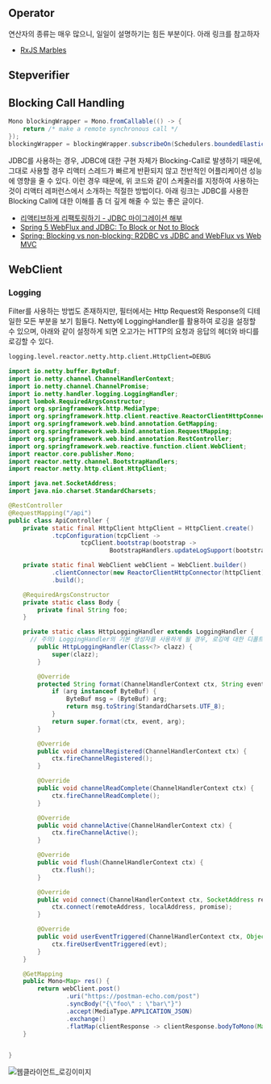 ## Operator
연산자의 종류는 매우 많으니, 일일이 설명하기는 힘든 부분이다. 아래 링크를 참고하자
- [RxJS Marbles](https://rxmarbles.com/)

## Stepverifier


## Blocking Call Handling
```java
Mono blockingWrapper = Mono.fromCallable(() -> { 
    return /* make a remote synchronous call */ 
});
blockingWrapper = blockingWrapper.subscribeOn(Schedulers.boundedElastic()); 
```
JDBC를 사용하는 경우, JDBC에 대한 구현 자체가 Blocking-Call로 발생하기 때문에, 그대로 사용할 경우 리액터 스레드가 빠르게 반환되지 않고 전반적인 어플리케이션 성능에 영향을 줄 수 있다. 이런 경우 때문에, 위 코드와 같이 스케줄러를 지정하여 사용하는 것이 리액터 레퍼런스에서 소개하는 적절한 방법이다. 아래 링크는 JDBC를 사용한 Blocking Call에 대한 이해를 좀 더 깊게 해줄 수 있는 좋은 글이다.

- [리액티브하게 리팩토링하기 - JDBC 마이그레이션 해부](http://blog.lespinside.com/refactoring-to-react/)
- [Spring 5 WebFlux and JDBC: To Block or Not to Block](https://dzone.com/articles/spring-5-webflux-and-jdbc-to-block-or-not-to-block)
- [Spring: Blocking vs non-blocking: R2DBC vs JDBC and WebFlux vs Web MVC](https://technology.amis.nl/2020/04/10/spring-blocking-vs-non-blocking-r2dbc-vs-jdbc-and-webflux-vs-web-mvc/)

## WebClient
### Logging
Filter를 사용하는 방법도 존재하지만, 필터에서는 Http Request와 Response의 디테일한 모든 부분을 보기 힘들다. Netty에 LoggingHandler를 활용하여 로깅을 설정할 수 있으며, 아래와 같이 설정하게 되면 오고가는 HTTP의 요청과 응답의 헤더와 바디를 로깅할 수 있다.


```bash
logging.level.reactor.netty.http.client.HttpClient=DEBUG
```


```java
import io.netty.buffer.ByteBuf;
import io.netty.channel.ChannelHandlerContext;
import io.netty.channel.ChannelPromise;
import io.netty.handler.logging.LoggingHandler;
import lombok.RequiredArgsConstructor;
import org.springframework.http.MediaType;
import org.springframework.http.client.reactive.ReactorClientHttpConnector;
import org.springframework.web.bind.annotation.GetMapping;
import org.springframework.web.bind.annotation.RequestMapping;
import org.springframework.web.bind.annotation.RestController;
import org.springframework.web.reactive.function.client.WebClient;
import reactor.core.publisher.Mono;
import reactor.netty.channel.BootstrapHandlers;
import reactor.netty.http.client.HttpClient;

import java.net.SocketAddress;
import java.nio.charset.StandardCharsets;

@RestController
@RequestMapping("/api")
public class ApiController {
    private static final HttpClient httpClient = HttpClient.create()
            .tcpConfiguration(tcpClient ->
                    tcpClient.bootstrap(bootstrap ->
                            BootstrapHandlers.updateLogSupport(bootstrap, new HttpLoggingHandler(HttpClient.class))));

    private static final WebClient webClient = WebClient.builder()
            .clientConnector(new ReactorClientHttpConnector(httpClient))
            .build();

    @RequiredArgsConstructor
    private static class Body {
        private final String foo;
    }

    private static class HttpLoggingHandler extends LoggingHandler {
	  // 주의) LoggingHandler의 기본 생성자를 사용하게 될 경우, 로깅에 대한 디폴트 레벨이 지정된다. 
        public HttpLoggingHandler(Class<?> clazz) {
            super(clazz);
        }

        @Override
        protected String format(ChannelHandlerContext ctx, String event, Object arg) {
            if (arg instanceof ByteBuf) {
                ByteBuf msg = (ByteBuf) arg;
                return msg.toString(StandardCharsets.UTF_8);
            }
            return super.format(ctx, event, arg);
        }

        @Override
        public void channelRegistered(ChannelHandlerContext ctx) {
            ctx.fireChannelRegistered();
        }

        @Override
        public void channelReadComplete(ChannelHandlerContext ctx) {
            ctx.fireChannelReadComplete();
        }

        @Override
        public void channelActive(ChannelHandlerContext ctx) {
            ctx.fireChannelActive();
        }

        @Override
        public void flush(ChannelHandlerContext ctx) {
            ctx.flush();
        }

        @Override
        public void connect(ChannelHandlerContext ctx, SocketAddress remoteAddress, SocketAddress localAddress, ChannelPromise promise) {
            ctx.connect(remoteAddress, localAddress, promise);
        }

        @Override
        public void userEventTriggered(ChannelHandlerContext ctx, Object evt) {
            ctx.fireUserEventTriggered(evt);
        }
    }

    @GetMapping
    public Mono<Map> res() {
        return webClient.post()
                .uri("https://postman-echo.com/post")
                .syncBody("{\"foo\" : \"bar\"}")
                .accept(MediaType.APPLICATION_JSON)
                .exchange()
                .flatMap(clientResponse -> clientResponse.bodyToMono(Map.class));
    }


}
```

![웹클라이언트_로깅이미지](https://i.imgur.com/OLFG7Uk.png)